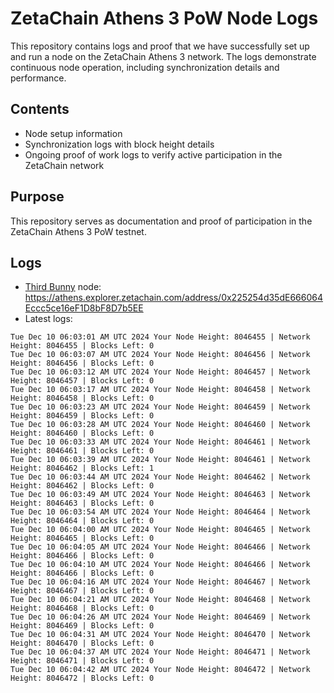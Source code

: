 # ZetaChain Athens 3 PoW Node Logs
This repository contains logs and proof that we have successfully set up and run a node on the ZetaChain Athens 3 network. The logs demonstrate continuous node operation, including synchronization details and performance.

## Contents
- Node setup information
- Synchronization logs with block height details
- Ongoing proof of work logs to verify active participation in the ZetaChain network

## Purpose
This repository serves as documentation and proof of participation in the ZetaChain Athens 3 PoW testnet.

## Logs

- [Third Bunny](https://thirdbunny.xyz/) node: https://athens.explorer.zetachain.com/address/0x225254d35dE666064Eccc5ce16eF1D8bF8D7b5EE
- Latest logs:
```
Tue Dec 10 06:03:01 AM UTC 2024 Your Node Height: 8046455 | Network Height: 8046455 | Blocks Left: 0
Tue Dec 10 06:03:07 AM UTC 2024 Your Node Height: 8046456 | Network Height: 8046456 | Blocks Left: 0
Tue Dec 10 06:03:12 AM UTC 2024 Your Node Height: 8046457 | Network Height: 8046457 | Blocks Left: 0
Tue Dec 10 06:03:17 AM UTC 2024 Your Node Height: 8046458 | Network Height: 8046458 | Blocks Left: 0
Tue Dec 10 06:03:23 AM UTC 2024 Your Node Height: 8046459 | Network Height: 8046459 | Blocks Left: 0
Tue Dec 10 06:03:28 AM UTC 2024 Your Node Height: 8046460 | Network Height: 8046460 | Blocks Left: 0
Tue Dec 10 06:03:33 AM UTC 2024 Your Node Height: 8046461 | Network Height: 8046461 | Blocks Left: 0
Tue Dec 10 06:03:39 AM UTC 2024 Your Node Height: 8046461 | Network Height: 8046462 | Blocks Left: 1
Tue Dec 10 06:03:44 AM UTC 2024 Your Node Height: 8046462 | Network Height: 8046462 | Blocks Left: 0
Tue Dec 10 06:03:49 AM UTC 2024 Your Node Height: 8046463 | Network Height: 8046463 | Blocks Left: 0
Tue Dec 10 06:03:54 AM UTC 2024 Your Node Height: 8046464 | Network Height: 8046464 | Blocks Left: 0
Tue Dec 10 06:04:00 AM UTC 2024 Your Node Height: 8046465 | Network Height: 8046465 | Blocks Left: 0
Tue Dec 10 06:04:05 AM UTC 2024 Your Node Height: 8046466 | Network Height: 8046466 | Blocks Left: 0
Tue Dec 10 06:04:10 AM UTC 2024 Your Node Height: 8046466 | Network Height: 8046466 | Blocks Left: 0
Tue Dec 10 06:04:16 AM UTC 2024 Your Node Height: 8046467 | Network Height: 8046467 | Blocks Left: 0
Tue Dec 10 06:04:21 AM UTC 2024 Your Node Height: 8046468 | Network Height: 8046468 | Blocks Left: 0
Tue Dec 10 06:04:26 AM UTC 2024 Your Node Height: 8046469 | Network Height: 8046469 | Blocks Left: 0
Tue Dec 10 06:04:31 AM UTC 2024 Your Node Height: 8046470 | Network Height: 8046470 | Blocks Left: 0
Tue Dec 10 06:04:37 AM UTC 2024 Your Node Height: 8046471 | Network Height: 8046471 | Blocks Left: 0
Tue Dec 10 06:04:42 AM UTC 2024 Your Node Height: 8046472 | Network Height: 8046472 | Blocks Left: 0
```
